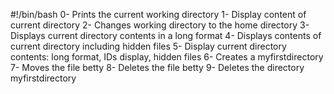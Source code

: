 #!/bin/bash
0- Prints the current working directory
1- Display content of current directory
2- Changes working directory to the home directory
3- Displays current directory contents in a long format
4- Displays contents of current directory including hidden files
5- Display current directory contents: long format, IDs display, hidden files
6- Creates a myfirstdirectory
7- Moves the file betty
8- Deletes the file betty
9- Deletes the directory myfirstdirectory
